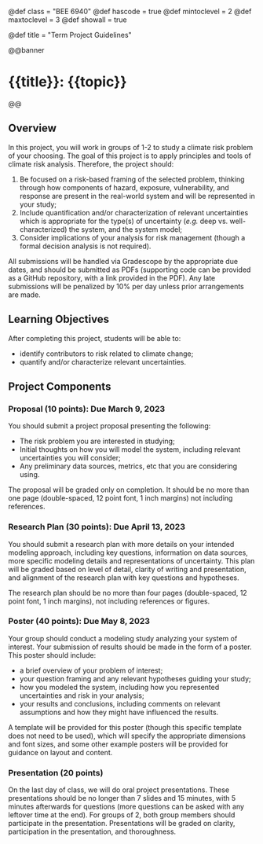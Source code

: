 @def class = "BEE 6940"
@def hascode = true
@def mintoclevel = 2
@def maxtoclevel = 3
@def showall = true

@def title = "Term Project Guidelines"

@@banner
# {{title}}: {{topic}}
@@

## Overview

In this project, you will work in groups of 1-2 to study a climate risk problem of your choosing. The goal of this project is to apply principles and tools of climate risk analysis. Therefore, the project should:

1. Be focused on a risk-based framing of the selected problem, thinking through how components of hazard, exposure, vulnerability, and response are present in the real-world system and will be represented in your study;
2. Include quantification and/or characterization of relevant uncertainties which is appropriate for the type(s) of uncertainty (*e.g.* deep vs. well-characterized) the system, and the system model;
3. Consider implications of your analysis for risk management (though a formal decision analysis is not required).

All submissions will be handled via Gradescope by the appropriate due dates, and should be submitted as PDFs (supporting code can be provided as a GitHub repository, with a link provided in the PDF). Any late submissions will be penalized by 10% per day unless prior arrangements are made.

## Learning Objectives

After completing this project, students will be able to:

* identify contributors to risk related to climate change;
* quantify and/or characterize relevant uncertainties.

## Project Components

### Proposal (10 points): Due March 9, 2023

You should submit a project proposal presenting the following:

* The risk problem you are interested in studying;
* Initial thoughts on how you will model the system, including relevant uncertainties you will consider;
* Any preliminary data sources, metrics, etc that you are considering using.

The proposal will be graded only on completion. It should be no more than one page (double-spaced, 12 point font, 1 inch margins) not including references. 

### Research Plan (30 points): Due April 13, 2023

You should submit a research plan with more details on your intended modeling approach, including key questions, information on data sources, more specific modeling details and representations of uncertainty. This plan will be graded based on level of detail, clarity of writing and presentation, and alignment of the research plan with key questions and hypotheses. 

The research plan should be no more than four pages (double-spaced, 12 point font, 1 inch margins), not including references or figures.

### Poster (40 points): Due May 8, 2023

Your group should conduct a modeling study analyzing your system of interest. Your submission of results should be made in the form of a poster. This poster should include:

- a brief overview of your problem of interest;
- your question framing and any relevant hypotheses guiding your study;
- how you modeled the system, including how you represented uncertainties and risk in your analysis;
- your results and conclusions, including comments on relevant assumptions and how they might have influenced the results.

A template will be provided for this poster (though this specific template does not need to be used), which will specify the appropriate dimensions and font sizes, and some other example posters will be provided for guidance on layout and content.

### Presentation (20 points)

On the last day of class, we will do oral project presentations. These presentations should be no longer than 7 slides and 15 minutes, with 5 minutes afterwards for questions (more questions can be asked with any leftover time at the end). For groups of 2, both group members should participate in the presentation. Presentations will be graded on clarity, participation in the presentation, and thoroughness.